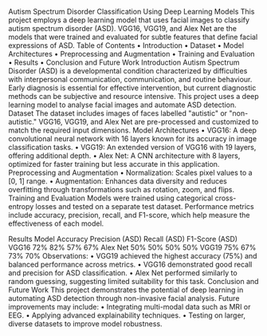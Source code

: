 Autism Spectrum Disorder Classification Using Deep Learning Models
This project employs a deep learning model that uses facial images to classify autism spectrum disorder (ASD). VGG16, VGG19, and Alex Net are the models that were trained and evaluated for subtle features that define facial expressions of ASD.
Table of Contents
•	Introduction
•	Dataset
•	Model Architectures
•	Preprocessing and Augmentation
•	Training and Evaluation
•	Results
•	Conclusion and Future Work
Introduction
Autism Spectrum Disorder (ASD) is a developmental condition characterized by difficulties with interpersonal communication, communication, and routine behaviour. Early diagnosis is essential for effective intervention, but current diagnostic methods can be subjective and resource intensive. This project uses a deep learning model to analyse facial images and automate ASD detection.
Dataset
The dataset includes images of faces labelled "autistic" or "non-autistic." VGG16, VGG19, and Alex Net are pre-processed and customized to match the required input dimensions.
Model Architectures
•	VGG16: A deep convolutional neural network with 16 layers known for its accuracy in image classification tasks.
•	VGG19: An extended version of VGG16 with 19 layers, offering additional depth.
•	Alex Net: A CNN architecture with 8 layers, optimized for faster training but less accurate in this application.
Preprocessing and Augmentation
•	Normalization: Scales pixel values to a [0, 1] range.
•	Augmentation: Enhances data diversity and reduces overfitting through transformations such as rotation, zoom, and flips.
Training and Evaluation
Models were trained using categorical cross-entropy losses and tested on a separate test dataset. Performance metrics include accuracy, precision, recall, and F1-score, which help measure the effectiveness of each model.

Results
Model	Accuracy	Precision (ASD)	Recall (ASD)	F1-Score (ASD)
VGG16	72%	82%	57%	67%
Alex Net	50%	50%	50%	50%
VGG19	75%	67%	73%	70%
Observations:
•	VGG19 achieved the highest accuracy (75%) and balanced performance across metrics.
•	VGG16 demonstrated good recall and precision for ASD classification.
•	Alex Net performed similarly to random guessing, suggesting limited suitability for this task.
Conclusion and Future Work
This project demonstrates the potential of deep learning in automating ASD detection through non-invasive facial analysis. Future improvements may include:
•	Integrating multi-modal data such as MRI or EEG.
•	Applying advanced explainability techniques.
•	Testing on larger, diverse datasets to improve model robustness.

